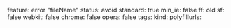 feature: error "fileName"
status: avoid
standard: true
min_ie: false
ff: old
sf: false
webkit: false
chrome: false
opera: false
tags:
kind:
polyfillurls:


